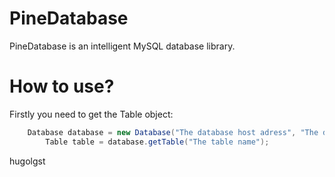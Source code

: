 # PineDatabase
PineDatabase is an intelligent MySQL database library.

# How to use?
Firstly you need to get the Table object:
``` java
	Database database = new Database("The database host adress", "The database name", "The user", "The password");
        Table table = database.getTable("The table name");
```

hugolgst
